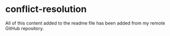 # conflict-resolution

  All of this content added to the readme file has been added from my remote GitHub repository.
